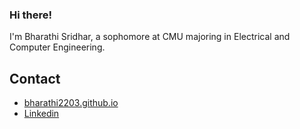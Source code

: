 ### Hi there!

I'm Bharathi Sridhar, a sophomore at CMU majoring in Electrical and Computer Engineering. 


## Contact
- [bharathi2203.github.io](https://bharathi2203.github.io/)
- [Linkedin](https://www.linkedin.com/in/b-sridhar)
